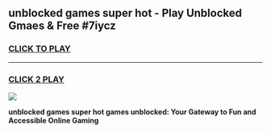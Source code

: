 
## unblocked games super hot - Play Unblocked Gmaes & Free #7iycz
<h3>
<a href="https://premium.freeplayer.one?title=unblocked_games_super_hot&ref=03M">CLICK TO PLAY</a></h3>
<hr>

<h3>
<a href="https://premium.freeplayer.one?title=unblocked_games_super_hot&ref=03M">CLICK 2 PLAY</a>
  
</h3>

<a href="https://premium.freeplayer.one?title=unblocked_games_super_hot&ref=03M"><img src="https://clearcache.store/games.png"></a>


**unblocked games super hot games unblocked: Your Gateway to Fun and Accessible Online Gaming**
